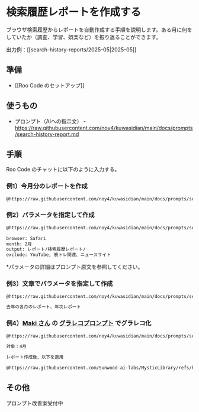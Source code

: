 # 検索履歴レポートを作成する

ブラウザ検索履歴からレポートを自動作成する手順を説明します。ある月に何をしていたか（調査、学習、娯楽など）を振り返ることができます。

出力例：[[search-history-reports/2025-05|2025-05]]

## 準備
- [[Roo Code のセットアップ]]

## 使うもの
- プロンプト（AIへの指示文） - https://raw.githubusercontent.com/noy4/kuwasidian/main/docs/prompts/search-history-report.md

## 手順
Roo Code のチャットに以下のように入力する。

### 例1）今月分のレポートを作成
```sh
@https://raw.githubusercontent.com/noy4/kuwasidian/main/docs/prompts/search-history-report.md
```

### 例2）パラメータを指定して作成
```sh
@https://raw.githubusercontent.com/noy4/kuwasidian/main/docs/prompts/search-history-report.md

browser: Safari
month: 2月
output: レポート/検索履歴レポート/
exclude: YouTube, 筋トレ関連、ニュースサイト
```

*パラメータの詳細はプロンプト原文を参照してください。

### 例3）文章でパラメータを指定して作成
```sh
@https://raw.githubusercontent.com/noy4/kuwasidian/main/docs/prompts/search-history-report.md

去年の各月のレポート、年次レポート
```

### 例4）[Maki さん](https://x.com/hAru_mAki_ch) の [グラレコプロンプト](https://github.com/Sunwood-ai-labs/MysticLibrary/blob/main/prompts/documentation/Graphic-recording-infographic-anim-v3.md) でグラレコ化

```sh
@https://raw.githubusercontent.com/noy4/kuwasidian/main/docs/prompts/search-history-report.md

対象：4月

レポート作成後、以下を適用

@https://raw.githubusercontent.com/Sunwood-ai-labs/MysticLibrary/refs/heads/main/prompts/documentation/Graphic-recording-infographic-anim-v3.md
```

## その他
プロンプト改善案受付中
